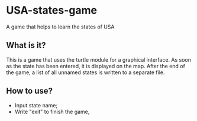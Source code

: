 # USA-states-game
A game that helps to learn the states of USA

What is it?
  -----------

This is a game that uses the turtle module for a graphical interface. 
As soon as the state has been entered, it is displayed on the map. 
After the end of the game, a list of all unnamed states is written to a separate file.

How to use?
  -----------
  - Input state name;
  - Write "exit" to finish the game,


